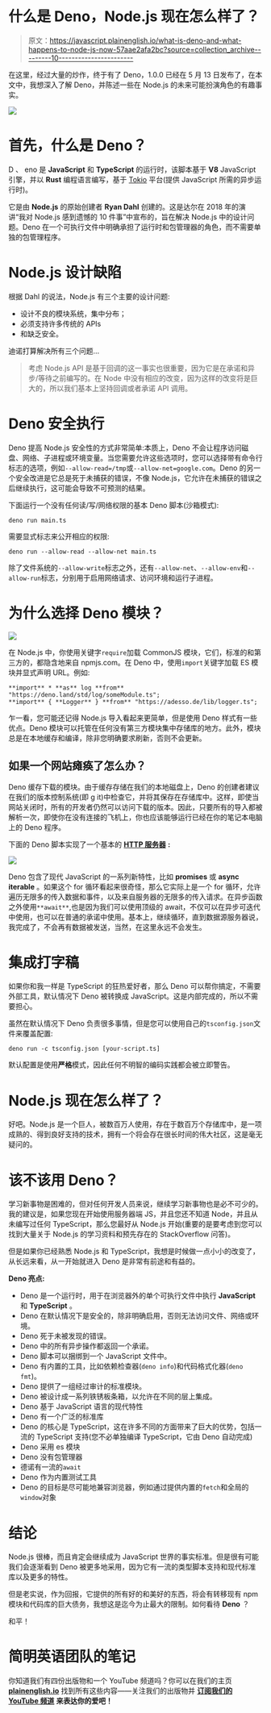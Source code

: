 # 什么是 Deno，Node.js 现在怎么样了？

> 原文：<https://javascript.plainenglish.io/what-is-deno-and-what-happens-to-node-js-now-57aae2afa2bc?source=collection_archive---------10----------------------->

在这里，经过大量的炒作，终于有了 Deno，1.0.0 已经在 5 月 13 日发布了，在本文中，我想深入了解 Deno，并陈述一些在 Node.js 的未来可能扮演角色的有趣事实。

![](img/2d8d7c770095d0555c5e1cb34d456c29.png)

# 首先，什么是 Deno？

D 、 eno 是 **JavaScript** 和 **TypeScript** 的运行时，该脚本基于 **V8** JavaScript 引擎，并以 **Rust** 编程语言编写，基于 [Tokio](https://tokio.rs/) 平台(提供 JavaScript 所需的异步运行时)。

它是由 **Node.js** 的原始创建者 **Ryan Dahl** 创建的。这是达尔在 2018 年的演讲“我对 Node.js 感到遗憾的 10 件事”中宣布的，旨在解决 Node.js 中的设计问题。Deno 在一个可执行文件中明确承担了运行时和包管理器的角色，而不需要单独的包管理程序。

# Node.js 设计缺陷

根据 Dahl 的说法，Node.js 有三个主要的设计问题:

*   设计不良的模块系统，集中分布；
*   必须支持许多传统的 APIs
*   和缺乏安全。

迪诺打算解决所有三个问题…

> 考虑 Node.js API 是基于回调的这一事实也很重要，因为它是在承诺和异步/等待之前编写的。在 Node 中没有相应的改变，因为这样的改变将是巨大的，所以我们基本上坚持回调或者承诺 API 调用。

# Deno 安全执行

Deno 提高 Node.js 安全性的方式非常简单:本质上，Deno 不会让程序访问磁盘、网络、子进程或环境变量。当您需要允许这些选项时，您可以选择带有命令行标志的选项，例如`--allow-read=/tmp`或`--allow-net=google.com`。Deno 的另一个安全改进是它总是死于未捕获的错误，不像 Node.js，它允许在未捕获的错误之后继续执行，这可能会导致不可预测的结果。

下面运行一个没有任何读/写/网络权限的基本 Deno 脚本(沙箱模式):

```
deno run main.ts
```

需要显式标志来公开相应的权限:

```
deno run --allow-read --allow-net main.ts
```

除了文件系统的`--allow-write`标志之外，还有`--allow-net`、`--allow-env`和`--allow-run`标志，分别用于启用网络请求、访问环境和运行子进程。

# 为什么选择 Deno 模块？

![](img/e1c9c05d77efc50fc8435e6d0fa81af1.png)

在 Node.js 中，你使用关键字`require`加载 CommonJS 模块，它们，标准的和第三方的，都隐含地来自 npmjs.com。在 Deno 中，使用`import`关键字加载 ES 模块并显式声明 URL。例如:

```
**import** * **as** log **from** "https://deno.land/std/log/someModule.ts";
**import** { **Logger** } **from** "https://adesso.de/lib/logger.ts";
```

乍一看，您可能还记得 Node.js 导入看起来更简单，但是使用 Deno 样式有一些优点。Deno 模块可以托管在任何没有第三方模块集中存储库的地方。此外，模块总是在本地缓存和编译，除非您明确要求刷新，否则不会更新。

## 如果一个网站瘫痪了怎么办？

Deno 缓存下载的模块。由于缓存存储在我们的本地磁盘上，Deno 的创建者建议在我们的版本控制系统(即 g it)中检查它，并将其保存在存储库中。这样，即使当网站关闭时，所有的开发者仍然可以访问下载的版本。因此，只要所有的导入都被解析一次，即使你在没有连接的飞机上，你也应该能够运行已经在你的笔记本电脑上的 Deno 程序。

下面的 Deno 脚本实现了一个基本的 [**HTTP 服务器**](https://en.wikipedia.org/wiki/Web_server) **:**

![](img/c95615367e79a57dddf4f375d017b2bf.png)

Deno 包含了现代 JavaScript 的一系列新特性，比如 **promises** 或 **async iterable** 。如果这个 for 循环看起来很奇怪，那么它实际上是一个 for 循环，允许遍历无限多的传入数据和事件，以及来自服务器的无限多的传入请求。在异步函数之外使用`**await**`,也是因为我们可以使用顶级的 await，不仅可以在异步可迭代中使用，也可以在普通的承诺中使用。基本上，继续循环，直到数据源服务器说，我完成了，不会再有数据被发送，当然，在这里永远不会发生。

# 集成打字稿

如果你和我一样是 TypeScript 的狂热爱好者，那么 Deno 可以帮你搞定，不需要外部工具，默认情况下 Deno 被转换成 JavaScript。这是内部完成的，所以不需要担心。

虽然在默认情况下 Deno 负责很多事情，但是您可以使用自己的`tsconfig.json`文件来覆盖配置:

```
deno run -c tsconfig.json [your-script.ts]
```

默认配置是使用**严格**模式，因此任何不明智的编码实践都会被立即警告。

# Node.js 现在怎么样了？

好吧。Node.js 是一个巨人，被数百万人使用，存在于数百万个存储库中，是一项成熟的、得到良好支持的技术，拥有一个将会存在很长时间的伟大社区，这是毫无疑问的。

# **该不该用 Deno？**

学习新事物是困难的，但对任何开发人员来说，继续学习新事物也是必不可少的。我的建议是，如果您现在开始使用服务器端 JS，并且您还不知道 Node，并且从未编写过任何 TypeScript，那么您最好从 Node.js 开始(重要的是要考虑到您可以找到大量关于 Node.js 的学习资料和预先存在的 StackOverflow 问答)。

但是如果你已经熟悉 Node.js 和 TypeScript，我想是时候做一点小小的改变了，从长远来看，从一开始就进入 Deno 是非常有前途和有益的。

**Deno 亮点:**

*   Deno 是一个运行时，用于在浏览器外的单个可执行文件中执行 **JavaScript** 和 **TypeScript** 。
*   Deno 在默认情况下是安全的，除非明确启用，否则无法访问文件、网络或环境。
*   Deno 死于未被发现的错误。
*   Deno 中的所有异步操作都返回一个承诺。
*   Deno 脚本可以捆绑到一个 JavaScript 文件中。
*   Deno 有内置的工具，比如依赖检查器(`deno info`)和代码格式化器(`deno fmt`)。
*   Deno 提供了一组经过审计的标准模块。
*   Deno 被设计成一系列铁锈板条箱，以允许在不同的层上集成。
*   Deno 基于 JavaScript 语言的现代特性
*   Deno 有一个广泛的标准库
*   Deno 的核心是 TypeScript，这在许多不同的方面带来了巨大的优势，包括一流的 TypeScript 支持(您不必单独编译 TypeScript，它由 Deno 自动完成)
*   Deno 采用 es 模块
*   Deno 没有包管理器
*   德诺有一流的`await`
*   Deno 作为内置测试工具
*   Deno 的目标是尽可能地兼容浏览器，例如通过提供内置的`fetch`和全局的`window`对象

# 结论

Node.js 很棒，而且肯定会继续成为 JavaScript 世界的事实标准。但是很有可能我们会逐渐看到 Deno 被更多地采用，因为它有一流的类型脚本支持和现代标准库以及更多的特性。

但是老实说，作为回报，它提供的所有好的和美好的东西，将会有转移现有 npm 模块和代码库的巨大债务，我想这是迄今为止最大的限制。如何看待 **Deno** ？

和平！

# **简明英语团队的笔记**

你知道我们有四份出版物和一个 YouTube 频道吗？你可以在我们的主页 [**plainenglish.io**](https://plainenglish.io/) 找到所有这些内容——关注我们的出版物并 [**订阅我们的 YouTube 频道**](https://www.youtube.com/channel/UCtipWUghju290NWcn8jhyAw) **来表达你的爱吧！**